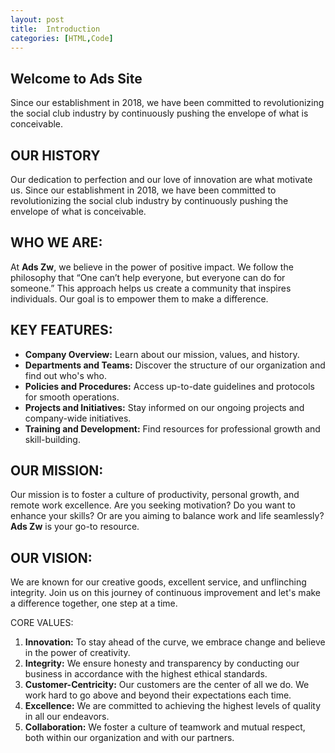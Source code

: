 ```yaml
---
layout: post
title:  Introduction
categories: [HTML,Code]
---
```


## Welcome to Ads Site
Since our establishment in 2018, we have been committed to revolutionizing the social club industry by continuously pushing the envelope of what is conceivable.

## OUR HISTORY

Our dedication to perfection and our love of innovation are what motivate us. Since our establishment in 2018, we have been committed to revolutionizing the social club industry by continuously pushing the envelope of what is conceivable.

## WHO WE ARE:

At **Ads Zw**, we believe in the power of positive impact. We follow the philosophy that “One can’t help everyone, but everyone can do for someone.” This approach helps us create a community that inspires individuals. Our goal is to empower them to make a difference.

## KEY FEATURES:

*   **Company Overview:** Learn about our mission, values, and history.
*   **Departments and Teams:** Discover the structure of our organization and find out who's who.
*   **Policies and Procedures:** Access up-to-date guidelines and protocols for smooth operations.
*   **Projects and Initiatives:** Stay informed on our ongoing projects and company-wide initiatives.
*   **Training and Development:** Find resources for professional growth and skill-building.

## OUR MISSION:

Our mission is to foster a culture of productivity, personal growth, and remote work excellence. Are you seeking motivation? Do you want to enhance your skills? Or are you aiming to balance work and life seamlessly? **Ads Zw** is your go-to resource.

## OUR VISION:

We are known for our creative goods, excellent service, and unflinching integrity. Join us on this journey of continuous improvement and let's make a difference together, one step at a time.

CORE VALUES:

1.  **Innovation:** To stay ahead of the curve, we embrace change and believe in the power of creativity.
2.  **Integrity:** We ensure honesty and transparency by conducting our business in accordance with the highest ethical standards.
3.  **Customer-Centricity:** Our customers are the center of all we do. We work hard to go above and beyond their expectations each time.
4.  **Excellence:** We are committed to achieving the highest levels of quality in all our endeavors.
5.  **Collaboration:** We foster a culture of teamwork and mutual respect, both within our organization and with our partners.
